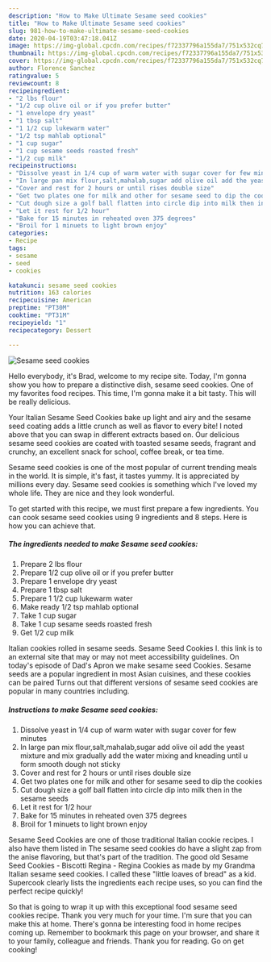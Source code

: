 ```yaml
---
description: "How to Make Ultimate Sesame seed cookies"
title: "How to Make Ultimate Sesame seed cookies"
slug: 981-how-to-make-ultimate-sesame-seed-cookies
date: 2020-04-19T03:47:18.041Z
image: https://img-global.cpcdn.com/recipes/f72337796a155da7/751x532cq70/sesame-seed-cookies-recipe-main-photo.jpg
thumbnail: https://img-global.cpcdn.com/recipes/f72337796a155da7/751x532cq70/sesame-seed-cookies-recipe-main-photo.jpg
cover: https://img-global.cpcdn.com/recipes/f72337796a155da7/751x532cq70/sesame-seed-cookies-recipe-main-photo.jpg
author: Florence Sanchez
ratingvalue: 5
reviewcount: 8
recipeingredient:
- "2 lbs flour"
- "1/2 cup olive oil or if you prefer butter"
- "1 envelope dry yeast"
- "1 tbsp salt"
- "1 1/2 cup lukewarm water"
- "1/2 tsp mahlab optional"
- "1 cup sugar"
- "1 cup sesame seeds roasted fresh"
- "1/2 cup milk"
recipeinstructions:
- "Dissolve yeast in 1/4 cup of warm water with sugar cover for few minutes"
- "In large pan mix flour,salt,mahalab,sugar add olive oil add the yeast mixture and mix gradually add the water mixing and kneading until u form smooth dough not sticky"
- "Cover and rest for 2 hours or until rises double size"
- "Get two plates one for milk and other for sesame seed to dip the cookies"
- "Cut dough size a golf ball flatten into circle dip into milk then in the sesame seeds"
- "Let it rest for 1/2 hour"
- "Bake for 15 minutes in reheated oven 375 degrees"
- "Broil for 1 minuets to light brown enjoy"
categories:
- Recipe
tags:
- sesame
- seed
- cookies

katakunci: sesame seed cookies 
nutrition: 163 calories
recipecuisine: American
preptime: "PT30M"
cooktime: "PT31M"
recipeyield: "1"
recipecategory: Dessert

---
```



![Sesame seed cookies](https://img-global.cpcdn.com/recipes/f72337796a155da7/751x532cq70/sesame-seed-cookies-recipe-main-photo.jpg)

Hello everybody, it's Brad, welcome to my recipe site. Today, I'm gonna show you how to prepare a distinctive dish, sesame seed cookies. One of my favorites food recipes. This time, I'm gonna make it a bit tasty. This will be really delicious.

Your Italian Sesame Seed Cookies bake up light and airy and the sesame seed coating adds a little crunch as well as flavor to every bite! I noted above that you can swap in different extracts based on. Our delicious sesame seed cookies are coated with toasted sesame seeds, fragrant and crunchy, an excellent snack for school, coffee break, or tea time.

Sesame seed cookies is one of the most popular of current trending meals in the world. It is simple, it's fast, it tastes yummy. It is appreciated by millions every day. Sesame seed cookies is something which I've loved my whole life. They are nice and they look wonderful.


To get started with this recipe, we must first prepare a few ingredients. You can cook sesame seed cookies using 9 ingredients and 8 steps. Here is how you can achieve that.

<!--inarticleads1-->

##### The ingredients needed to make Sesame seed cookies:

1. Prepare 2 lbs flour
1. Prepare 1/2 cup olive oil or if you prefer butter
1. Prepare 1 envelope dry yeast
1. Prepare 1 tbsp salt
1. Prepare 1 1/2 cup lukewarm water
1. Make ready 1/2 tsp mahlab optional
1. Take 1 cup sugar
1. Take 1 cup sesame seeds roasted fresh
1. Get 1/2 cup milk


Italian cookies rolled in sesame seeds. Sesame Seed Cookies I. this link is to an external site that may or may not meet accessibility guidelines. On today&#39;s episode of Dad&#39;s Apron we make sesame seed Cookies. Sesame seeds are a popular ingredient in most Asian cuisines, and these cookies can be paired Turns out that different versions of sesame seed cookies are popular in many countries including. 

<!--inarticleads2-->

##### Instructions to make Sesame seed cookies:

1. Dissolve yeast in 1/4 cup of warm water with sugar cover for few minutes
1. In large pan mix flour,salt,mahalab,sugar add olive oil add the yeast mixture and mix gradually add the water mixing and kneading until u form smooth dough not sticky
1. Cover and rest for 2 hours or until rises double size
1. Get two plates one for milk and other for sesame seed to dip the cookies
1. Cut dough size a golf ball flatten into circle dip into milk then in the sesame seeds
1. Let it rest for 1/2 hour
1. Bake for 15 minutes in reheated oven 375 degrees
1. Broil for 1 minuets to light brown enjoy


Sesame Seed Cookies are one of those traditional Italian cookie recipes. I also have them listed in The sesame seed cookies do have a slight zap from the anise flavoring, but that&#39;s part of the tradition. The good old Sesame Seed Cookies - Biscotti Regina - Regina Cookies as made by my Grandma Italian sesame seed cookies. I called these &#34;little loaves of bread&#34; as a kid. Supercook clearly lists the ingredients each recipe uses, so you can find the perfect recipe quickly! 

So that is going to wrap it up with this exceptional food sesame seed cookies recipe. Thank you very much for your time. I'm sure that you can make this at home. There's gonna be interesting food in home recipes coming up. Remember to bookmark this page on your browser, and share it to your family, colleague and friends. Thank you for reading. Go on get cooking!
